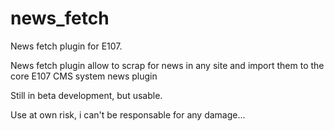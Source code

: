 # news_fetch
News fetch plugin for E107.

News fetch plugin allow to scrap for news in any site and import them to the core E107 CMS system news plugin

Still in beta development, but usable.

Use at own risk, i can't be responsable for any damage...
